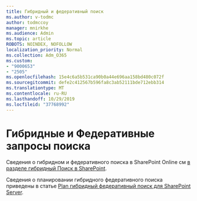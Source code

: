```yaml
---
title: Гибридный и федеративный поиск
ms.author: v-todmc
author: todmccoy
manager: mnirkhe
ms.audience: Admin
ms.topic: article
ROBOTS: NOINDEX, NOFOLLOW
localization_priority: Normal
ms.collection: Adm_O365
ms.custom:
- "9000653"
- "2505"
ms.openlocfilehash: 15e4c6a5b531ca90b0a44e696aa158bd480c072f
ms.sourcegitcommit: defe2c412567b596fa8c3ab52111bde712ebb314
ms.translationtype: MT
ms.contentlocale: ru-RU
ms.lasthandoff: 10/29/2019
ms.locfileid: "37768992"
---
```

# <a name="hybrid-and-federated-searches"></a>Гибридные и Федеративные запросы поиска 

Сведения о гибридном и федеративного поиска в SharePoint Online см [в разделе гибридный Поиск в SharePoint](https://docs.microsoft.com/sharepoint/hybrid/hybrid-search-in-sharepoint).

Сведения о планировании гибридного федеративного поиска приведены в статье [Plan гибридный федеративный поиск для SharePoint Server](https://docs.microsoft.com/sharepoint/hybrid/plan-hybrid-federated-search).